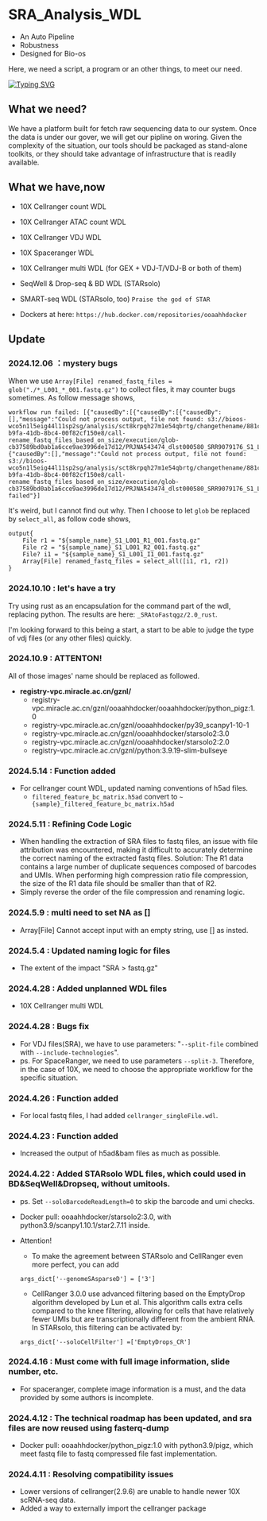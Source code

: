 # SRA_Analysis_WDL
- An Auto Pipeline
- Robustness
- Designed for Bio-os

Here, we need a script, a program or an other things, to meet our need. 

[![Typing SVG](https://readme-typing-svg.herokuapp.com?font=Courier+New&pause=1000&color=6B4DF7&multiline=true&random=false&width=435&height=80&lines=%E7%AB%99++%E5%9C%A8++%E5%B7%A8++%E4%BA%BA++%E7%9A%84++%E8%82%A9++%E8%86%80++;Stand+on+the+shoulders+of+giants)](https://git.io/typing-svg)

What we need?
-----------------------
We have a platform built for fetch raw sequencing data to our system. Once the data is under our gover, we will get our pipline on woring. Given the complexity of the situation, our tools should be packaged as stand-alone toolkits, or they should take advantage of infrastructure that is readily available.


What we have,now
-----------------------
  - 10X Cellranger count WDL
  - 10X Cellranger ATAC count WDL
  - 10X Cellranger VDJ WDL
  - 10X Spaceranger WDL
  - 10X Cellranger multi WDL (for GEX + VDJ-T/VDJ-B or both of them)
  - SeqWell & Drop-seq & BD WDL (STARsolo)
  - SMART-seq WDL (STARsolo, too)
`Praise the god of STAR`

  - Dockers at here: `https://hub.docker.com/repositories/ooaahhdocker`


Update
-----------------------
### 2024.12.06 ：mystery bugs
When we use `Array[File] renamed_fastq_files = glob("./*_L001_*_001.fastq.gz")` to collect files, it may counter bugs sometimes. As follow message shows,
```plain
workflow run failed: [{"causedBy":[{"causedBy":[{"causedBy":[],"message":"Could not process output, file not found: s3://bioos-wco5n1l5eig44l11sp2sg/analysis/sct8krpqh27m1e54qbrtg/changethename/881c2420-b9fa-41db-8bc4-00f82cf150e8/call-rename_fastq_files_based_on_size/execution/glob-cb37589bd0ab1a6cce9ae3996de17d12/PRJNA543474_dlst000580_SRR9079176_S1_L001_R1_001.fastq.gz*"},{"causedBy":[],"message":"Could not process output, file not found: s3://bioos-wco5n1l5eig44l11sp2sg/analysis/sct8krpqh27m1e54qbrtg/changethename/881c2420-b9fa-41db-8bc4-00f82cf150e8/call-rename_fastq_files_based_on_size/execution/glob-cb37589bd0ab1a6cce9ae3996de17d12/PRJNA543474_dlst000580_SRR9079176_S1_L001_R2_001.fastq.gz*"}],"message":""}],"message":"Workflow failed"}]
```
It's weird, but I cannot find out why. Then I choose to let `glob` be replaced by `select_all`, as follow code shows,
```
output{
    File r1 = "${sample_name}_S1_L001_R1_001.fastq.gz"
    File r2 = "${sample_name}_S1_L001_R2_001.fastq.gz"
    File? i1 = "${sample_name}_S1_L001_I1_001.fastq.gz"
    Array[File] renamed_fastq_files = select_all([i1, r1, r2])
}
```


### 2024.10.10 : let's have a try
Try using rust as an encapsulation for the command part of the wdl, replacing python.
The results are here: `_SRAtoFastqgz/2.0_rust`. 

I'm looking forward to this being a start, a start to be able to judge the type of vdj files (or any other files) quickly.

### 2024.10.9 : ATTENTON!
All of those images' name should be replaced as followed.
  - **registry-vpc.miracle.ac.cn/gznl/**
    - registry-vpc.miracle.ac.cn/gznl/ooaahhdocker/ooaahhdocker/python_pigz:1.0
    - registry-vpc.miracle.ac.cn/gznl/ooaahhdocker/py39_scanpy1-10-1
    - registry-vpc.miracle.ac.cn/gznl/ooaahhdocker/starsolo2:3.0
    - registry-vpc.miracle.ac.cn/gznl/ooaahhdocker/starsolo2:2.0
    - registry-vpc.miracle.ac.cn/gznl/python:3.9.19-slim-bullseye

### 2024.5.14 : Function added
  - For cellranger count WDL, updated naming conventions of h5ad files.
    - `filtered_feature_bc_matrix.h5ad` convert to `~{sample}_filtered_feature_bc_matrix.h5ad`

### 2024.5.11 : Refining Code Logic
  - When handling the extraction of SRA files to fastq files, an issue with file attribution was encountered, making it difficult to accurately determine the correct naming of the extracted fastq files. Solution: The R1 data contains a large number of duplicate sequences composed of barcodes and UMIs. When performing high compression ratio file compression, the size of the R1 data file should be smaller than that of R2.
  - Simply reverse the order of the file compression and renaming logic.

### 2024.5.9 : multi need to set NA as []
  - Array[File] Cannot accept input with an empty string, use [] as insted.


### 2024.5.4 : Updated naming logic for files
  - The extent of the impact "SRA > fastq.gz"

### 2024.4.28 : Added unplanned WDL files
  - 10X Cellranger multi WDL

### 2024.4.28 : Bugs fix
  - For VDJ files(SRA), we have to use parameters: "`--split-file` combined with `--include-technologies`".
  - ps. For SpaceRanger, we need to use parameters `--split-3`. Therefore, in the case of 10X, we need to choose the appropriate workflow for the specific situation.

### 2024.4.26 : Function added
  - For local fastq files, I had added `cellranger_singleFile.wdl`.

### 2024.4.23 : Function added
  - Increased the output of h5ad&bam files as much as possible.

### 2024.4.22 : Added STARsolo WDL files, which could used in BD&SeqWell&Dropseq, without umitools.
  - ps. Set `--soloBarcodeReadLength=0` to skip the barcode and umi checks.
  - Docker pull: ooaahhdocker/starsolo2:3.0, with python3.9/scanpy1.10.1/star2.7.11 inside.
  - Attention!
    - To make the agreement between STARsolo and CellRanger even more perfect, you can add
    
    `args_dict['--genomeSAsparseD'] = ['3']`
    
    - CellRanger 3.0.0 use advanced filtering based on the EmptyDrop algorithm developed by Lun et al. This algorithm calls extra cells compared to the knee filtering, allowing for       cells that have relatively fewer UMIs but are transcriptionally different from the ambient RNA. In STARsolo, this filtering can be activated by:
    
    `args_dict['--soloCellFilter'] =['EmptyDrops_CR']`

### 2024.4.16 : Must come with full image information, slide number, etc.
  - For spaceranger, complete image information is a must, and the data provided by some authors is incomplete.

### 2024.4.12 : The technical roadmap has been updated, and sra files are now reused using fasterq-dump
  - Docker pull: ooaahhdocker/python_pigz:1.0 with python3.9/pigz, which meet fastq file to fastq compressed file fast implementation.

### 2024.4.11 : Resolving compatibility issues
  - Lower versions of cellranger(2.9.6) are unable to handle newer 10X scRNA-seq data.
  - Added a way to externally import the cellranger package


